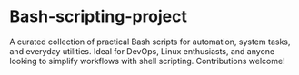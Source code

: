 # Bash-scripting-project
A curated collection of practical Bash scripts for automation, system tasks, and everyday utilities. Ideal for DevOps, Linux enthusiasts, and anyone looking to simplify workflows with shell scripting. Contributions welcome!
